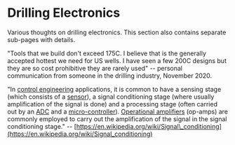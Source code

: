 # Drilling Electronics

Various thoughts on drilling electronics. This section also contains separate sub-pages with details.

"Tools that we build don't exceed 175C. I believe that is the generally accepted hottest we need for US wells. I have seen a few 200C designs but they are so cost prohibitive they are rarely used" -- personal communication from someone in the drilling industry, November 2020.

"In [control engineering](https://en.wikipedia.org/wiki/Control_engineering) applications, it is common to have a sensing stage \(which consists of a [sensor](https://en.wikipedia.org/wiki/Sensor)\), a signal conditioning stage \(where usually amplification of the signal is done\) and a processing stage \(often carried out by an [ADC](https://en.wikipedia.org/wiki/Analog-to-digital_converter) and a [micro-controller](https://en.wikipedia.org/wiki/Micro-controller)\). [Operational amplifiers](https://en.wikipedia.org/wiki/Operational_amplifiers) \(op-amps\) are commonly employed to carry out the amplification of the signal in the signal conditioning stage." -- [https://en.wikipedia.org/wiki/Signal\_conditioning](https://en.wikipedia.org/wiki/Signal_conditioning)

